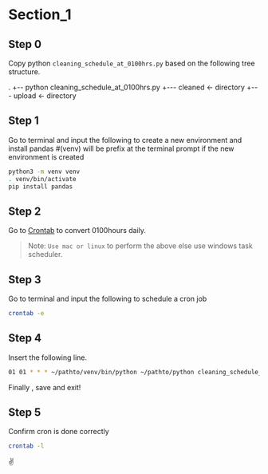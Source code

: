 # Section_1

## Step 0
Copy python `cleaning_schedule_at_0100hrs.py` based on the following tree structure.

.
+-- python cleaning_schedule_at_0100hrs.py
  +--- cleaned <- directory
  +--- upload  <- directory

## Step 1
Go to terminal and input the following to create a new environment and install pandas
#(venv) will be prefix at the terminal prompt if the new environment is created
```sh
python3 -m venv venv
. venv/bin/activate 
pip install pandas
```

## Step 2
Go to [Crontab](https://crontab.guru/#01_01_*_*_*) to convert 0100hours daily.

> Note: `Use mac or linux` to perform the above else use windows task scheduler.

## Step 3
Go to terminal and input the following to schedule a cron job
```sh
crontab -e
```
## Step 4
Insert the following line.

```sh
01 01 * * * ~/pathto/venv/bin/python ~/pathto/python cleaning_schedule_at_0100hrs.py
```
Finally , save and exit!

## Step 5
Confirm cron is done correctly
```sh
crontab -l
```

:v: